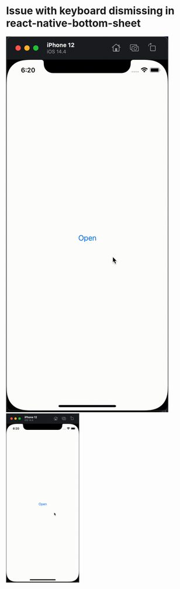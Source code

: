 # Issue with keyboard dismissing in react-native-bottom-sheet

![Showcase](https://github.com/davidnum/rn-bottomsheet-keyboard-issue/raw/master/gif/showcase.gif)
<img src="https://github.com/davidnum/rn-bottomsheet-keyboard-issue/raw/master/gif/showcase.gif" width="200">
